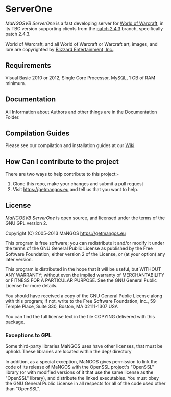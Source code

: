 ServerOne 
=========
*MaNGOSVB ServerOne* is a fast developing server for [World of Warcraft][2], in its TBC
version supporting clients from the [patch 2.4.3][50] branch, specifically patch 2.4.3.

World of Warcraft, and all World of Warcraft or Warcraft art, images, and lore are
copyrighted by [Blizzard Entertainment, Inc.][1].

Requirements
------------
Visual Basic 2010 or 2012, Single Core Processor, MySQL, 1 GB of RAM minimum.

Documentation
-------------
All Information about Authors and other things are in the Documentation Folder.

Compilation Guides
------------------
Please see our compilation and installation guides at our [Wiki][20]

How Can I contribute to the project
-----------------------------------
There are two ways to help contribute to this project:-

1) Clone this repo, make your changes and submit a pull request
2) Visit https://getmangos.eu and tell us that you want to help.


License
-------
*MaNGOSVB ServerOne* is open source, and licensed under the terms of the GNU GPL version 2.

  Copyright (C) 2005-2013  MaNGOS <https://getmangos.eu>

  This program is free software; you can redistribute it and/or modify
  it under the terms of the GNU General Public License as published by
  the Free Software Foundation; either version 2 of the License, or
  (at your option) any later version.

  This program is distributed in the hope that it will be useful,
  but WITHOUT ANY WARRANTY; without even the implied warranty of
  MERCHANTABILITY or FITNESS FOR A PARTICULAR PURPOSE.  See the
  GNU General Public License for more details.

  You should have received a copy of the GNU General Public License
  along with this program; if not, write to the Free Software
  Foundation, Inc., 59 Temple Place, Suite 330, Boston, MA  02111-1307  USA

  You can find the full license text in the file COPYING delivered with this
  package.

### Exceptions to GPL

  Some third-party libraries MaNGOS uses have other licenses, that must be
  uphold.  These libraries are located within the dep/ directory

  In addition, as a special exception, MaNGOS gives permission to link the code
  of its release of MaNGOS with the OpenSSL project's "OpenSSL" library
  (or with modified versions of it that use the same license as the "OpenSSL"
  library), and distribute the linked executables. You must obey the GNU
  General Public License in all respects for all of the code used other than
  "OpenSSL".

[1]: http://blizzard.com/ "Blizzard Entertainment Inc. · we love you!"
[2]: http://battle.net/wow/ "World of Warcraft"

[10]: http://a.dependency.net/ "A · dependency"

[20]: https://github.com/mangoswiki/Wiki/wiki/MaNGOS%20Installation/ "Wiki"

[50]: http://www.wowpedia.org/Patch_2.4.2 "WoW TBC · Patch 2.4.3 release notes"

[100]: https://getmangos.eu/ "MaNGOS Community Project Website"
[101]: https://getmangos.eu "MaNGOS Community Discussion Forums"

[110]: http://github.com/mangosvb "MaNGOSVB· github organization"
[111]: http://github.com/mangosvb/serverOne "MaNGOSVB ServerOne · server repository"
[113]: http://github.com/mangosvb/databaseOne "MaNGOSVB DatabaseOne · content database repository"

[201]: http://www.microsoft.com/express/ "Visual Studio Express · free, limited edition"
[202]: http://gcc.gnu.org/ "GCC"
[203]: http://clang.llvm.org/ "Clang"

[251]: http://www.cmake.org/ "CMake · Cross Platform Make"

